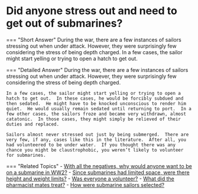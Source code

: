 # Did anyone stress out and need to get out of submarines?


=== "Short Answer"
    During the war, there are a few instances of sailors stressing out when under attack. However, they were surprisingly few considering the stress of being depth charged. In a few cases, the sailor might start yelling or trying to open a hatch to get out.

=== "Detailed Answer"
    During the war, there are a few instances of sailors stressing out when under attack.  However, they were surprisingly few considering the stress of being depth charged.

    In a few cases, the sailor might start yelling or trying to open a hatch to get out.  In these cases, he would be forcibly subdued and then sedated.  He might have to be knocked unconscious to render him quiet.  He would usually remain sedated until returning to port.  In a few other cases, the sailors froze and became very withdrawn, almost catatonic.  In those cases, they might simply be relieved of their duties and replaced.

    Sailors almost never stressed out just by being submerged.  There are very few, if any, cases like this in the literature.  After all, you had volunteered to be under water.  If you thought there was any chance you might be claustrophobic, you weren’t likely to volunteer for submarines.

=== "Related Topics"
    - [With all the negatives, why would anyone want to be on a submarine in WW2?](./with-all-the-negatives-why-would-anyone-want-to-be-on-a-submarine-in-ww2.md)
    - [Since submarines had limited space, were there height and weight limits?](./since-submarines-had-limited-space-were-there-height-and-weight-limits.md)
    - [Was everyone a volunteer?](./was-everyone-a-volunteer.md)
    - [What did the pharmacist mates treat?](./what-did-the-pharmacist-mates-treat.md)
    - [How were submarine sailors selected?](./how-were-submarine-sailors-selected.md)
